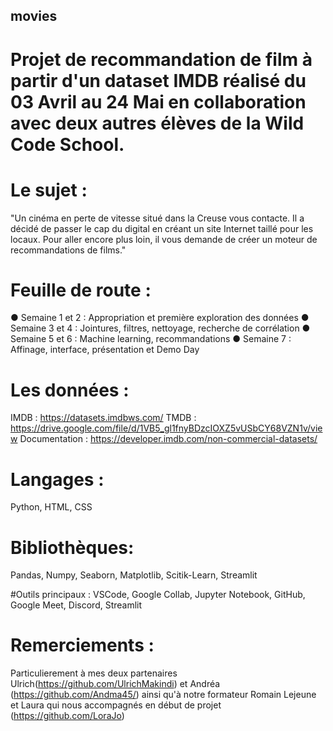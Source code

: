 ## movies

# Projet de recommandation de film à partir d'un dataset IMDB réalisé du 03 Avril au 24 Mai en collaboration avec deux autres élèves de la Wild Code School.

# Le sujet :
"Un cinéma en perte de vitesse situé dans la
Creuse vous contacte. Il a décidé de passer le cap du digital en créant un site Internet
taillé pour les locaux.
Pour aller encore plus loin, il vous demande de créer un moteur de
recommandations de films."

# Feuille de route :
● Semaine 1 et 2 : Appropriation et première exploration des données
● Semaine 3 et 4 : Jointures, filtres, nettoyage, recherche de corrélation
● Semaine 5 et 6 : Machine learning, recommandations
● Semaine 7 : Affinage, interface, présentation et Demo Day

# Les données :
IMDB : https://datasets.imdbws.com/
TMDB : https://drive.google.com/file/d/1VB5_gl1fnyBDzcIOXZ5vUSbCY68VZN1v/view
Documentation : https://developer.imdb.com/non-commercial-datasets/

# Langages :
Python, HTML, CSS

# Bibliothèques:
Pandas, Numpy, Seaborn, Matplotlib, Scitik-Learn, Streamlit

#Outils principaux : 
VSCode, Google Collab, Jupyter Notebook, GitHub, Google Meet, Discord, Streamlit


# Remerciements :
Particulierement à mes deux partenaires Ulrich(https://github.com/UlrichMakindi)  et Andréa (https://github.com/Andma45/) ainsi qu'à notre formateur Romain Lejeune et Laura qui nous accompagnés en début de projet (https://github.com/LoraJo)
